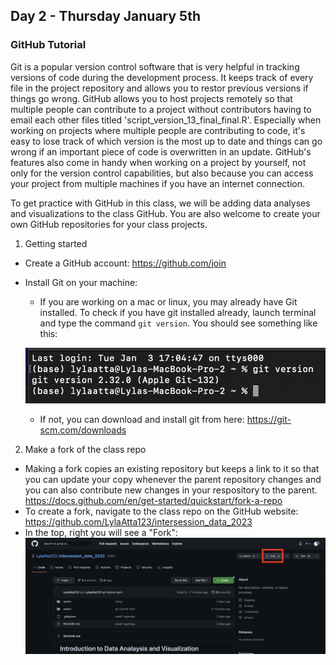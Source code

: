 ## Day 2 - Thursday January 5th 

### GitHub Tutorial

Git is a popular version control software that is very helpful in tracking versions of code during the development process. It keeps track of every file in the project repository and allows you to restor previous versions if things go wrong. GitHub allows you to host projects remotely so that multiple people can contribute to a project without contributors having to email each other files titled 'script_version_13_final_final.R'. Especially when working on projects where multiple people are contributing to code, it's easy to lose track of which version is the most up to date and things can go wrong if an important piece of code is overwritten in an update. GitHub's features also come in handy when working on a project by yourself, not only for the version control capabilities, but also because you can access your project from multiple machines if you have an internet connection. <br>

To get practice with GitHub in this class, we will be adding data analyses and visualizations to the class GitHub. You are also welcome to create your own GitHub repositories for your class projects. <br> 

1. Getting started
- Create a GitHub account: https://github.com/join <br>
- Install Git on your machine: <br>
	- If you are working on a mac or linux, you may already have Git installed. To check if you have git installed already, launch terminal and type the command `git version`. You should see something like this:  <br>

	![git version output](./../../assets/images/week1_git_version_output.png)  <br>

	- If not, you can download and install git from here: https://git-scm.com/downloads <br> 

2. Make a fork of the class repo
- Making a fork copies an existing repository but keeps a link to it so that you can update your copy whenever the parent repository changes and you can also contribute new changes in your respository to the parent. <br>
https://docs.github.com/en/get-started/quickstart/fork-a-repo <br>
- To create a fork, navigate to the class repo on the GitHub website: https://github.com/LylaAtta123/intersession_data_2023 <br>
- In the top, right you will see a "Fork": <br>
![git fork](./../../assets/images/week1_git_fork.png)  <br>